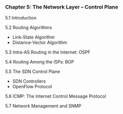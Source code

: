 ### **Chapter 5: The Network Layer – Control Plane**

5.1 Introduction

5.2 Routing Algorithms

- Link-State Algorithm
- Distance-Vector Algorithm

5.3 Intra-AS Routing in the Internet: OSPF

5.4 Routing Among the ISPs: BGP

5.5 The SDN Control Plane

- SDN Controllers
- OpenFlow Protocol

5.6 ICMP: The Internet Control Message Protocol

5.7 Network Management and SNMP